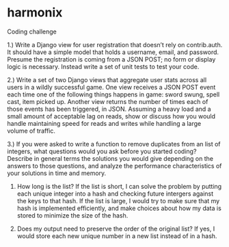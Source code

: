 # harmonix
Coding challenge

1.) Write a Django view for user registration that doesn’t rely on contrib.auth. It should have a simple model that holds a username, email, and password. Presume the registration is coming from a JSON POST; no form or display logic is necessary. Instead write a set of unit tests to test your code.

2.) Write a set of two Django views that aggregate user stats across all users in a wildly successful game. One view receives a JSON POST event each time one of the following things happens in game: sword swung, spell cast, item picked up. Another view returns the number of times each of those events has been triggered, in JSON. Assuming a heavy load and a small amount of acceptable lag on reads, show or discuss how you would handle maintaining speed for reads and writes while handling a large volume of traffic.

3.) If you were asked to write a function to remove duplicates from an list of integers, what questions would you ask before you started coding? Describe in general terms the solutions you would give depending on the answers to those questions, and analyze the performance characteristics of your solutions in time and memory.

1) How long is the list? 
If the list is short, I can solve the problem by putting each unique integer into a hash and checking future intergers against the keys to that hash. 
If the list is large, I would try to make sure that my hash is implemented efficiently, and make choices about how my data is stored to minimize the size of the hash.

2) Does my output need to preserve the order of the original list? 
If yes, I would store each new unique number in a new list instead of in a hash. 


